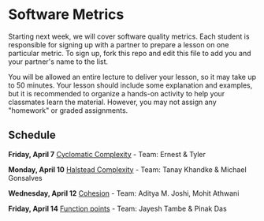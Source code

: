 # Software Metrics

Starting next week, we will cover software quality metrics. Each student is responsible for signing up with a partner to prepare a lesson on one particular metric. To sign up, fork this repo and edit this file to add you and your partner's name to the list.

You will be allowed an entire lecture to deliver your lesson, so it may take up to 50 minutes. Your lesson should include some explanation and examples, but it is recommended to organize a hands-on activity to help your classmates learn the material. However, you may not assign any "homework" or graded assignments.

## Schedule

**Friday, April 7** [Cyclomatic Complexity](http://staff.unak.is/andy/StaticAnalysis0809/metrics/cyclomatic_complexity.html) - Team: Ernest & Tyler

**Monday, April 10** [Halstead Complexity](https://en.wikipedia.org/wiki/Halstead_complexity_measures) - Team: Tanay Khandke & Michael Gonsalves

**Wednesday, April 12** [Cohesion](http://www.aivosto.com/project/help/pm-oo-cohesion.html) - Team: Aditya M. Joshi, Mohit Athwani

**Friday, April 14** [Function points](https://en.wikipedia.org/wiki/Function_point) - Team: Jayesh Tambe & Pinak Das
